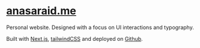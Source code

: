 # [anasaraid.me](https://anasaraid.me)

Personal website. Designed with a focus on UI interactions and typography.

Built with [Next.js](https://nextjs.org), [tailwindCSS](https://tailwindcss.com/) and deployed on [Github](https://pages.github.com/).

